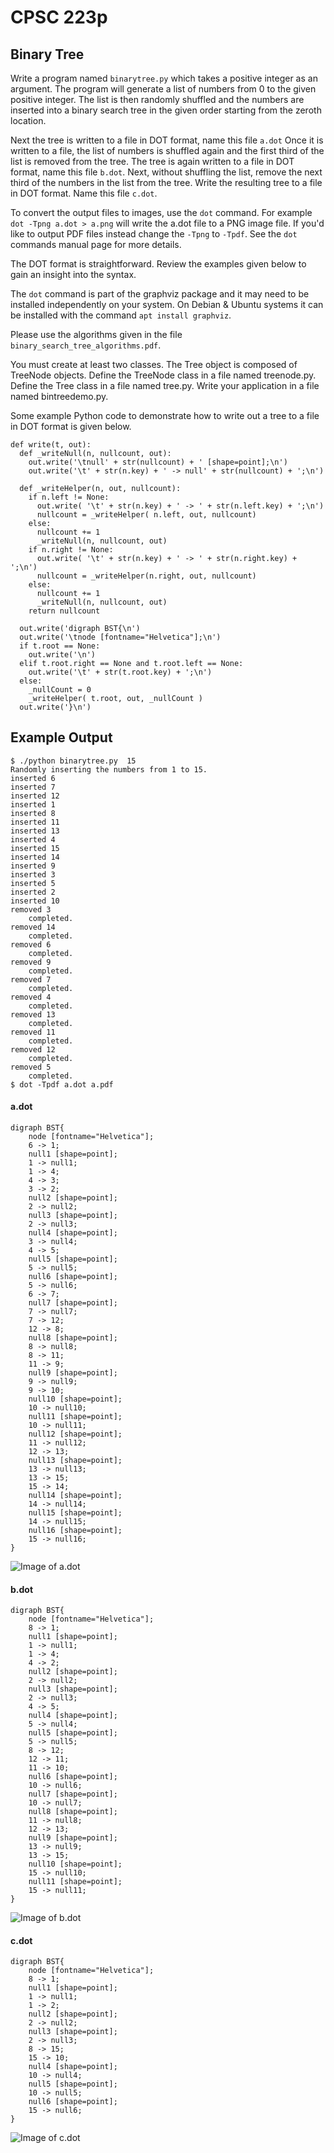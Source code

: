 # CPSC 223p
##  Binary Tree

Write a program named `binarytree.py` which takes a positive integer as an argument. The program will generate a list of numbers from 0 to the given positive integer. The list is then randomly shuffled and the numbers are inserted into a binary search tree in the given order starting from the zeroth location.

Next the tree is written to a file in DOT format, name this file `a.dot` Once it is written to a file, the list of numbers is shuffled again and the first third of the list is removed from the tree. The tree is again written to a file in DOT format, name this file `b.dot`. Next, without shuffling the list, remove the next third of the numbers in the list from the tree. Write the resulting tree to a file in DOT format. Name this file `c.dot`.

To convert the output files to images, use the `dot` command. For example `dot -Tpng a.dot > a.png` will write the a.dot file to a PNG image file. If you'd like to output PDF files instead change the `-Tpng` to `-Tpdf`. See the `dot` commands manual page for more details.

The DOT format is straightforward. Review the examples given below to gain an insight into the syntax.

The `dot` command is part of the graphviz package and it may need to be installed independently on your system. On Debian & Ubuntu systems it can be installed with the command `apt install graphviz`.

Please use the algorithms given in the file `binary_search_tree_algorithms.pdf`.

You must create at least two classes. The Tree object is composed of TreeNode objects. Define the TreeNode class in a file named treenode.py. Define the Tree class in a file named tree.py. Write your application in a file named bintreedemo.py.

Some example Python code to demonstrate how to write out a tree to a file in DOT format is given below.
```
def write(t, out):
  def _writeNull(n, nullcount, out):
    out.write('\tnull' + str(nullcount) + ' [shape=point];\n')
    out.write('\t' + str(n.key) + ' -> null' + str(nullcount) + ';\n')
  
  def _writeHelper(n, out, nullcount):
    if n.left != None:
      out.write( '\t' + str(n.key) + ' -> ' + str(n.left.key) + ';\n')
      nullcount = _writeHelper( n.left, out, nullcount)
    else:
      nullcount += 1
      _writeNull(n, nullcount, out)
    if n.right != None:
      out.write( '\t' + str(n.key) + ' -> ' + str(n.right.key) + ';\n')
      nullcount = _writeHelper(n.right, out, nullcount)
    else:
      nullcount += 1
      _writeNull(n, nullcount, out)
    return nullcount

  out.write('digraph BST{\n')
  out.write('\tnode [fontname="Helvetica"];\n')
  if t.root == None:
    out.write('\n')
  elif t.root.right == None and t.root.left == None:
    out.write('\t' + str(t.root.key) + ';\n')
  else:
    _nullCount = 0
    _writeHelper( t.root, out, _nullCount )
  out.write('}\n')

```


## Example Output
```
$ ./python binarytree.py  15
Randomly inserting the numbers from 1 to 15.
inserted 6
inserted 7
inserted 12
inserted 1
inserted 8
inserted 11
inserted 13
inserted 4
inserted 15
inserted 14
inserted 9
inserted 3
inserted 5
inserted 2
inserted 10
removed 3
	completed.
removed 14
	completed.
removed 6
	completed.
removed 9
	completed.
removed 7
	completed.
removed 4
	completed.
removed 13
	completed.
removed 11
	completed.
removed 12
	completed.
removed 5
	completed.
$ dot -Tpdf a.dot a.pdf
```


#### a.dot
```
digraph BST{
	node [fontname="Helvetica"];
	6 -> 1;
	null1 [shape=point];
	1 -> null1;
	1 -> 4;
	4 -> 3;
	3 -> 2;
	null2 [shape=point];
	2 -> null2;
	null3 [shape=point];
	2 -> null3;
	null4 [shape=point];
	3 -> null4;
	4 -> 5;
	null5 [shape=point];
	5 -> null5;
	null6 [shape=point];
	5 -> null6;
	6 -> 7;
	null7 [shape=point];
	7 -> null7;
	7 -> 12;
	12 -> 8;
	null8 [shape=point];
	8 -> null8;
	8 -> 11;
	11 -> 9;
	null9 [shape=point];
	9 -> null9;
	9 -> 10;
	null10 [shape=point];
	10 -> null10;
	null11 [shape=point];
	10 -> null11;
	null12 [shape=point];
	11 -> null12;
	12 -> 13;
	null13 [shape=point];
	13 -> null13;
	13 -> 15;
	15 -> 14;
	null14 [shape=point];
	14 -> null14;
	null15 [shape=point];
	14 -> null15;
	null16 [shape=point];
	15 -> null16;
}
```
![Image of a.dot](a.png)

#### b.dot
```
digraph BST{
	node [fontname="Helvetica"];
	8 -> 1;
	null1 [shape=point];
	1 -> null1;
	1 -> 4;
	4 -> 2;
	null2 [shape=point];
	2 -> null2;
	null3 [shape=point];
	2 -> null3;
	4 -> 5;
	null4 [shape=point];
	5 -> null4;
	null5 [shape=point];
	5 -> null5;
	8 -> 12;
	12 -> 11;
	11 -> 10;
	null6 [shape=point];
	10 -> null6;
	null7 [shape=point];
	10 -> null7;
	null8 [shape=point];
	11 -> null8;
	12 -> 13;
	null9 [shape=point];
	13 -> null9;
	13 -> 15;
	null10 [shape=point];
	15 -> null10;
	null11 [shape=point];
	15 -> null11;
}
```
![Image of b.dot](b.png)

#### c.dot
```
digraph BST{
	node [fontname="Helvetica"];
	8 -> 1;
	null1 [shape=point];
	1 -> null1;
	1 -> 2;
	null2 [shape=point];
	2 -> null2;
	null3 [shape=point];
	2 -> null3;
	8 -> 15;
	15 -> 10;
	null4 [shape=point];
	10 -> null4;
	null5 [shape=point];
	10 -> null5;
	null6 [shape=point];
	15 -> null6;
}
```
![Image of c.dot](c.png)
